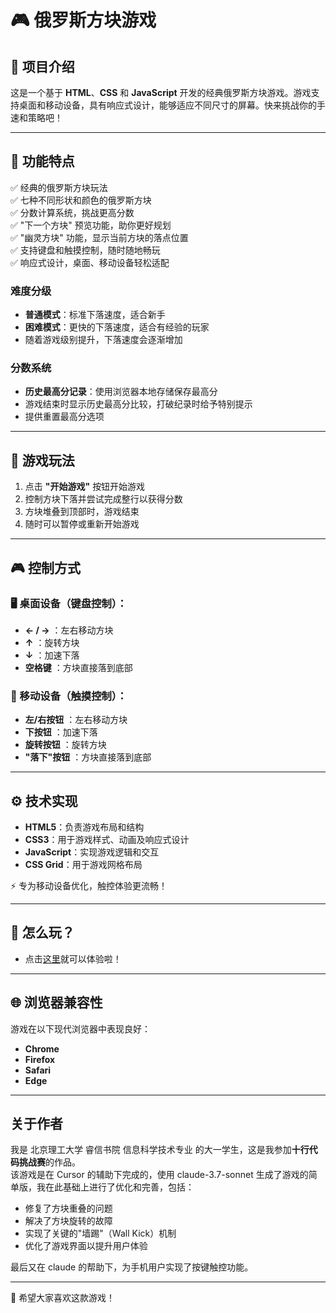 # 🎮 俄罗斯方块游戏

## 📝 项目介绍
这是一个基于 **HTML**、**CSS** 和 **JavaScript** 开发的经典俄罗斯方块游戏。游戏支持桌面和移动设备，具有响应式设计，能够适应不同尺寸的屏幕。快来挑战你的手速和策略吧！

---

## 🌟 功能特点
✅ 经典的俄罗斯方块玩法  
✅ 七种不同形状和颜色的俄罗斯方块  
✅ 分数计算系统，挑战更高分数  
✅ "下一个方块" 预览功能，助你更好规划  
✅ "幽灵方块" 功能，显示当前方块的落点位置  
✅ 支持键盘和触摸控制，随时随地畅玩  
✅ 响应式设计，桌面、移动设备轻松适配

### 难度分级
- **普通模式**：标准下落速度，适合新手
- **困难模式**：更快的下落速度，适合有经验的玩家
- 随着游戏级别提升，下落速度会逐渐增加

### 分数系统
- **历史最高分记录**：使用浏览器本地存储保存最高分
- 游戏结束时显示历史最高分比较，打破纪录时给予特别提示
- 提供重置最高分选项

---

## 🎯 游戏玩法
1. 点击 **"开始游戏"** 按钮开始游戏
2. 控制方块下落并尝试完成整行以获得分数
3. 方块堆叠到顶部时，游戏结束
4. 随时可以暂停或重新开始游戏

---

## 🎮 控制方式
### 🖥️ 桌面设备（键盘控制）：
- **← / →** ：左右移动方块  
- **↑** ：旋转方块  
- **↓** ：加速下落  
- **空格键** ：方块直接落到底部

### 📱 移动设备（触摸控制）：
- **左/右按钮** ：左右移动方块  
- **下按钮** ：加速下落  
- **旋转按钮** ：旋转方块  
- **"落下"按钮** ：方块直接落到底部

---

## ⚙️ 技术实现
- **HTML5**：负责游戏布局和结构  
- **CSS3**：用于游戏样式、动画及响应式设计  
- **JavaScript**：实现游戏逻辑和交互  
- **CSS Grid**：用于游戏网格布局  

⚡ 专为移动设备优化，触控体验更流畅！

---

## 🚀 怎么玩？
- 点击[这里](https://womderboy.github.io/tetris/)就可以体验啦！

---

## 🌐 浏览器兼容性
游戏在以下现代浏览器中表现良好：
- **Chrome**  
- **Firefox**  
- **Safari**  
- **Edge**

---

## 关于作者

我是 北京理工大学 睿信书院 信息科学技术专业 的大一学生，这是我参加**十行代码挑战赛**的作品。  
该游戏是在 Cursor 的辅助下完成的，使用 claude-3.7-sonnet 生成了游戏的简单版，我在此基础上进行了优化和完善，包括：

- 修复了方块重叠的问题  
- 解决了方块旋转的故障  
- 实现了关键的"墙踢"（Wall Kick）机制
- 优化了游戏界面以提升用户体验  

最后又在 claude 的帮助下，为手机用户实现了按键触控功能。 

---

🎉 希望大家喜欢这款游戏！

